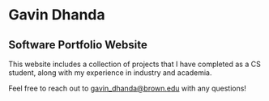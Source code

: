 # Gavin Dhanda
## Software Portfolio Website

This website includes a collection of projects that I have completed as a CS student, along with my experience in industry and academia.

Feel free to reach out to gavin_dhanda@brown.edu with any questions!